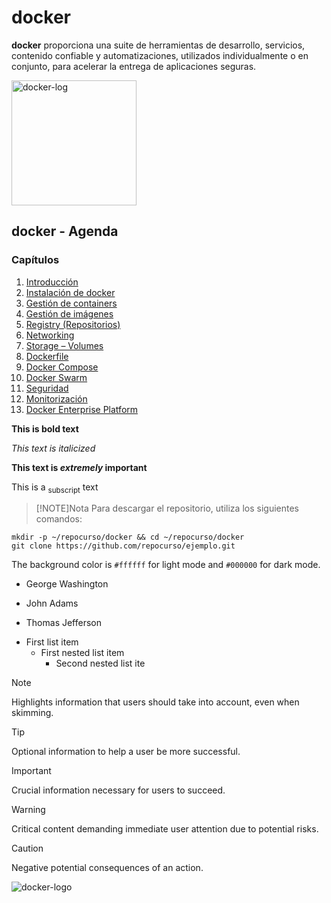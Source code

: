 # docker

**docker** proporciona una suite de herramientas de desarrollo, servicios, contenido confiable y automatizaciones, utilizados individualmente o en conjunto, para acelerar la entrega de aplicaciones seguras.

<img src="https://github.com/repocurso/ejemplo/assets/152635234/839ae1f7-ced9-48d2-a85d-a6db72631511" alt="docker-log" width="200">

## docker - Agenda
### Capítulos

1. [Introducción](./01-Introducción)
1. [Instalación de docker](./02-Instalación)
1. [Gestión de containers](./03-Containers)
1. [Gestión de imágenes](./04-Images)
1. [Registry (Repositorios)](./05-Repository)
1. [Networking](./06-Networking)
1. [Storage – Volumes](./07-Storage)
1. [Dockerfile](./08-Dockerfile)
1. [Docker Compose](./09-Docker-Compose)
1. [Docker Swarm](./10-Docker-Swarm)
1. [Seguridad](./11-Seguridad)
1. [Monitorización](./12-Monitorización)
1. [Docker Enterprise Platform](./13-Docker-EE)


**This is bold text**

_This text is italicized_

**This text is _extremely_ important**

This is a <sub>subscript</sub> text
> [!NOTE]Nota
> Para descargar el repositorio, utiliza los siguientes comandos:
```
mkdir -p ~/repocurso/docker && cd ~/repocurso/docker
git clone https://github.com/repocurso/ejemplo.git
```

The background color is `#ffffff` for light mode and `#000000` for dark mode.

- George Washington
* John Adams
+ Thomas Jefferson

- First list item
  - First nested list item
    - Second nested list ite



> [!NOTE]
> Highlights information that users should take into account, even when skimming.

> [!TIP]
> Optional information to help a user be more successful.

> [!IMPORTANT]
> Crucial information necessary for users to succeed.

> [!WARNING]
> Critical content demanding immediate user attention due to potential risks.

> [!CAUTION]
> Negative potential consequences of an action.

![docker-logo](https://github.com/repocurso/ejemplo/assets/152635234/839ae1f7-ced9-48d2-a85d-a6db72631511)

